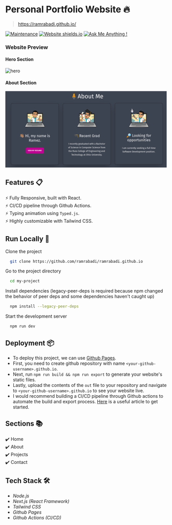 # Personal Portfolio Website 🔥
> https://ramrabadi.github.io/

[![Maintenance](https://img.shields.io/badge/maintained-yes-green.svg)](https://github.com/ramrabadi/ramrabadi.github.io/commits/main)
[![Website shields.io](https://img.shields.io/badge/website-up-yellow)](https://ramrabadi.github.io/)
[![Ask Me Anything !](https://img.shields.io/badge/ask%20me-linkedin-1abc9c.svg)](https://www.linkedin.com/in/ramez-alrabadi/)

### Website Preview

#### Hero Section
![hero](https://cdn.jsdelivr.net/gh/ramrabadi/ramrabadi.github.io/github_previews/hero.gif)

#### About Section
![about](https://raw.githubusercontent.com/ramrabadi/ramrabadi.github.io/main/github_previews/about.png)


## Features 📋
⚡️ Fully Responsive, built with React.\
⚡️ CI/CD pipeline through Github Actions. \
⚡️ Typing animation using `Typed.js`.\
⚡️ Highly customizable with Tailwind CSS.

## Run Locally 🏃

Clone the project

```bash
  git clone https://github.com/ramrabadi/ramrabadi.github.io
```

Go to the project directory

```bash
  cd my-project
```

Install dependencies (legacy-peer-deps is required because npm changed the behavior of peer deps and some dependencies haven't caught up)

```bash
  npm install --legacy-peer-deps
```

Start the development server 

```bash
  npm run dev
```

## Deployment 📦
- To deploy this project, we can use [Github Pages](https://pages.github.com/).
- First, you need to create github repository with name `<your-github-username>.github.io`.
- Next, run `npm run build && npm run export` to generate your website's static files.
- Lastly, upload the contents of the `out` file to your repository and navigate to `<your-github-username>.github.io` to see your website live.
- I would recommend building a CI/CD pipeline through Github actions to automate the build and export process. [Here](https://github.com/marketplace/actions/deploy-to-github-pages) is a useful article to get started.

## Sections 📚
✔️ Home \
✔️ About \
✔️ Projects \
✔️ Contact 

## Tech Stack 🛠️
* _Node.js_
* _Next.js (React Framework)_
* _Tailwind CSS_
* _Github Pages_
* _Github Actions (CI/CD)_
